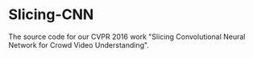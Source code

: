 # Slicing-CNN
The source code for our CVPR 2016 work "Slicing Convolutional Neural Network for Crowd Video Understanding".
